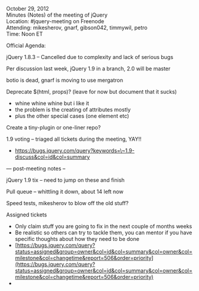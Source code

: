 October 29, 2012  
 Minutes (Notes) of the meeting of jQuery  
 Location: \#jquery-meeting on Freenode  
 Attending: mikesherov, gnarf, gibson042, timmywil, petro  
 Time: Noon ET

Official Agenda:  

jQuery 1.8.3 – Cancelled due to complexity and lack of serious bugs

Per discussion last week, jQuery 1.9 in a branch, 2.0 will be master

botio is dead, gnarf is moving to use mergatron

Deprecate \$(html, props)? (leave for now but document that it sucks)

-   whine whine whine but i like it
-   the problem is the creating of attributes mostly
-   plus the other special cases (one element etc)

Create a tiny-plugin or one-liner repo?

1.9 voting – triaged all tickets during the meeting, YAY!!

-   https://bugs.jquery.com/query?keywords=\~1.9-discuss&col=id&col=summary

— post-meeting notes –

jQuery 1.9 tix – need to jump on these and finish

Pull queue – whittling it down, about 14 left now

Speed tests, mikesherov to blow off the old stuff?

Assigned tickets

-   Only claim stuff you are going to fix in the next couple of months
    weeks
-   Be realistic so others can try to tackle them, you can mentor if you
    have specific thoughts about how they need to be done
-   [https://bugs.jquery.com/query?status=assigned&group=owner&col=id&col=summary&col=owner&col=milestone&col=changetime&report=506&order=priority](https://bugs.jquery.com/query?status=assigned&group=owner&col=id&col=summary&col=owner&col=milestone&col=changetime&report=506&order=priority)
-   
